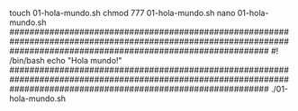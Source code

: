 touch 01-hola-mundo.sh
chmod 777 01-hola-mundo.sh
nano 01-hola-mundo.sh
####################################################################################################################################################################
#! /bin/bash
echo "Hola mundo!"
####################################################################################################################################################################
./01-hola-mundo.sh
